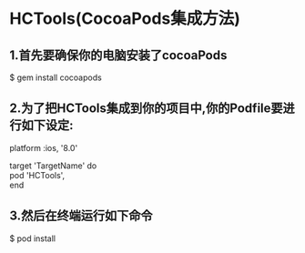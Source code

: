 # HCTools(CocoaPods集成方法)
## 1.首先要确保你的电脑安装了cocoaPods<br>
$ gem install cocoapods<br>
## 2.为了把HCTools集成到你的项目中,你的Podfile要进行如下设定:<br>
platform :ios, '8.0'<br>

target 'TargetName' do<br>
pod 'HCTools',<br>
end<br>
## 3.然后在终端运行如下命令<br>
$ pod install
